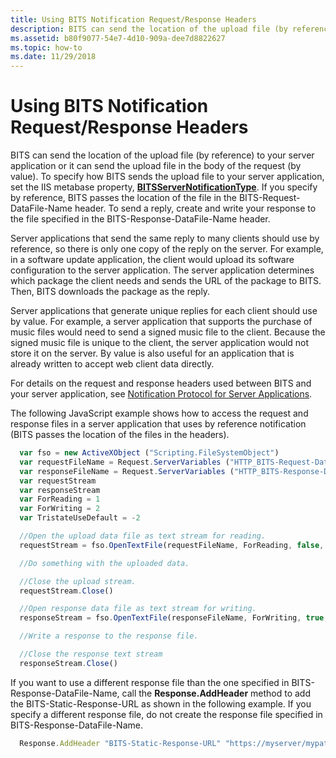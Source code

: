 ```yaml
---
title: Using BITS Notification Request/Response Headers
description: BITS can send the location of the upload file (by reference) to your server application or it can send the upload file in the body of the request (by value).
ms.assetid: b80f9077-54e7-4d10-909a-dee7d8822627
ms.topic: how-to
ms.date: 11/29/2018
---
```


# Using BITS Notification Request/Response Headers

BITS can send the location of the upload file (by reference) to your server application or it can send the upload file in the body of the request (by value). To specify how BITS sends the upload file to your server application, set the IIS metabase property, [**BITSServerNotificationType**](bits-iis-extension-properties.md). If you specify by reference, BITS passes the location of the file in the BITS-Request-DataFile-Name header. To send a reply, create and write your response to the file specified in the BITS-Response-DataFile-Name header.

Server applications that send the same reply to many clients should use by reference, so there is only one copy of the reply on the server. For example, in a software update application, the client would upload its software configuration to the server application. The server application determines which package the client needs and sends the URL of the package to BITS. Then, BITS downloads the package as the reply.

Server applications that generate unique replies for each client should use by value. For example, a server application that supports the purchase of music files would need to send a signed music file to the client. Because the signed music file is unique to the client, the server application would not store it on the server. By value is also useful for an application that is already written to accept web client data directly.

For details on the request and response headers used between BITS and your server application, see [Notification Protocol for Server Applications](notification-protocol-for-server-applications.md).

The following JavaScript example shows how to access the request and response files in a server application that uses by reference notification (BITS passes the location of the files in the headers).


```JavaScript
  var fso = new ActiveXObject ("Scripting.FileSystemObject")
  var requestFileName = Request.ServerVariables ("HTTP_BITS-Request-DataFile-Name")
  var responseFileName = Request.ServerVariables ("HTTP_BITS-Response-DataFile-Name")
  var requestStream
  var responseStream
  var ForReading = 1
  var ForWriting = 2
  var TristateUseDefault = -2

  //Open the upload data file as text stream for reading.
  requestStream = fso.OpenTextFile(requestFileName, ForReading, false, TristateUseDefault);

  //Do something with the uploaded data.

  //Close the upload stream.
  requestStream.Close()

  //Open response data file as text stream for writing.
  responseStream = fso.OpenTextFile(responseFileName, ForWriting, true, TristateUseDefault);

  //Write a response to the response file.

  //Close the response text stream
  responseStream.Close()
```



If you want to use a different response file than the one specified in BITS-Response-DataFile-Name, call the **Response.AddHeader** method to add the BITS-Static-Response-URL as shown in the following example. If you specify a different response file, do not create the response file specified in BITS-Response-DataFile-Name.


```JavaScript
  Response.AddHeader "BITS-Static-Response-URL" "https://myserver/mypath/myfile"
```
 

 




